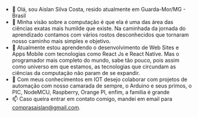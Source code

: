 - 👋 Olá, sou Aislan Silva Costa, resido atualmente em Guarda-Mor/MG - Brasil
- 👀 Minha visão sobre a computação é que ela é uma das área das ciências exatas mais humilde que existe. Na caminhada da jornada do aprendizado contamos com vários rostos desconhecidos que tornaram nosso caminho mais simples e objetivo.
- 🌱 Atualmente estou aprendendo o desenvolvimento de Web Sites e Apps Mobile com tecnologias como React Js e React Native. Mas o programador mais completo do mundo, sabe tão pouco, pois
assim como universo em que estamos, as tecnologias que circundam as ciências da computação não param de se expandir.
- 💞️ Com meus conhecimentos em IOT desejo colaborar com projetos de automação com nosso camarada de sempre, o Arduino e seus primos, o PIC, NodeMCU, Raspberry, Orange PI, enfim, a familia é grande
- 📫 Caso queira entrar em contato comigo, mandei em email para comprasaislan@gmail.com.

